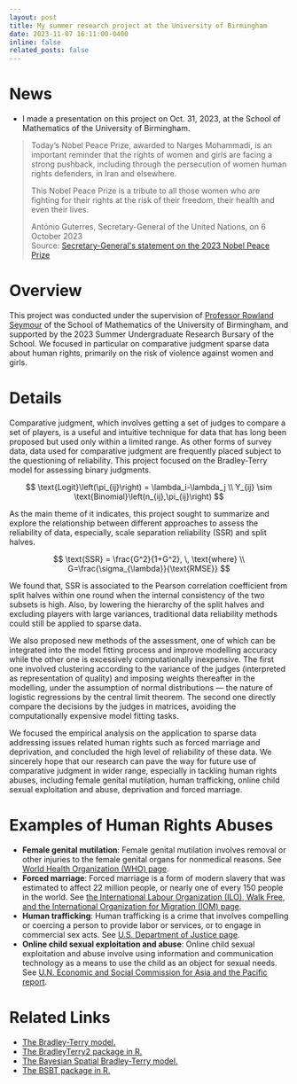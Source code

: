 ```yaml
---
layout: post
title: My summer research project at the University of Birmingham
date: 2023-11-07 16:11:00-0400
inline: false
related_posts: false
---
```


# News
* I made a presentation on this project on Oct. 31, 2023, at the School of Mathematics of the University of Birmingham. 

> <p>Today’s Nobel Peace Prize, awarded to Narges Mohammadi, is an important reminder that the rights of women and girls are facing a strong pushback, including through the persecution of women human rights defenders, in Iran and elsewhere.</p>
> <p>This Nobel Peace Prize is a tribute to all those women who are fighting for their rights at the risk of their freedom, their health and even their lives.</p>
> <p>António Guterres, Secretary-General of the United Nations, on 6 October 2023<br>
> Source: <a href="https://www.un.org/sg/en/content/sg/statement/2023-10-06/secretary-generals-statement-the-2023-nobel-peace-prize">Secretary-General's statement on the 2023 Nobel Peace Prize</a></p>

# Overview
This project was conducted under the supervision of [Professor Rowland Seymour](https://www.rowlandseymour.com/) of the School of Mathematics of the University of Birmingham, and supported by the 2023 Summer Undergraduate Research Bursary of the School. We focused in particular on comparative judgment sparse data about human rights, primarily on the risk of violence against women and girls. 

# Details
Comparative judgment, which involves getting a set of judges to compare a set of players, is a useful and intuitive technique for data that has long been proposed but used only within a limited range. As other forms of survey data, data used for comparative judgment are frequently placed subject to the questioning of reliability. This project focused on the Bradley-Terry model for assessing binary judgments. 

$$
\text{Logit}\left(\pi_{ij}\right) = \lambda_i-\lambda_j \\
Y_{ij} \sim \text{Binomial}\left(n_{ij},\pi_{ij}\right)
$$

As the main theme of it indicates, this project sought to summarize and explore the relationship between different approaches to assess the reliability of data, especially, scale separation reliability (SSR) and split halves.  

$$
\text{SSR} = \frac{G^2}{1+G^2}, \, \text{where} \\
G=\frac{\sigma_{\lambda}}{\text{RMSE}}
$$

We found that, SSR is associated to the Pearson correlation coefficient from split halves within one round when the internal consistency of the two subsets is high. Also, by lowering the hierarchy of the split halves and excluding players with large variances, traditional data reliability methods could still be applied to sparse data. 

We also proposed new methods of the assessment, one of which can be integrated into the model fitting process and improve modelling accuracy while the other one is excessively computationally inexpensive. The first one involved clustering according to the variance of the judges (interpreted as representation of quality) and imposing weights thereafter in the modelling, under the assumption of normal distributions — the nature of logistic regressions by the central limit theorem. The second one directly compare the decisions by the judges in matrices, avoiding the computationally expensive model fitting tasks. 

We focused the empirical analysis on the application to sparse data addressing issues related human rights such as forced marriage and deprivation, and concluded the high level of reliability of these data. We sincerely hope that our research can pave the way for future use of comparative judgment in wider range, especially in tackling human rights abuses, including female genital mutilation, human trafficking, online child sexual exploitation and abuse, deprivation and forced marriage. 

# Examples of Human Rights Abuses
* **Female genital mutilation**: Female genital mutilation involves removal or other injuries to the female genital organs for nonmedical reasons. See [World Health Organization (WHO) page](https://www.who.int/news-room/fact-sheets/detail/female-genital-mutilation).
* **Forced marriage**: Forced marriage is a form of modern slavery that was estimated to affect 22 million people, or nearly one of every 150 people in the world. See [the International Labour Organization (ILO), Walk Free, and the International Organization for Migration (IOM) page]( https://www.walkfree.org/reports/global-estimates-of-modern-slavery-2022).
* **Human trafficking**: Human trafficking is a crime that involves compelling or coercing a person to provide labor or services, or to engage in commercial sex acts. See [U.S. Department of Justice page](https://www.justice.gov/humantrafficking/what-is-human-trafficking).
* **Online child sexual exploitation and abuse**: Online child sexual exploitation and abuse involve using information and communication technology as a means to use the child as an object for sexual needs. See [U.N. Economic and Social Commission for Asia and the Pacific report](https://citeseerx.ist.psu.edu/viewdoc/download;jsessionid=E2DC58C89012864145C37E78191B4BA2?doi=10.1.1.510.3821&rep=rep1&type=pdf). 

# Related Links
* [The Bradley-Terry model. ](https://doi.org/10.1093/biomet/39.3-4.324)
* [The BradleyTerry2 package in R. ](https://github.com/hturner/BradleyTerry2)
* [The Bayesian Spatial Bradley-Terry model. ](https://doi.org/10.1111/rssc.12532)
* [The BSBT package in R. ](https://github.com/rowlandseymour/BSBT)
